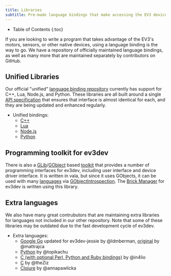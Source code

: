 ```yaml
---
title: Libraries
subtitle: Pre-made language bindings that make accessing the EV3 device drivers easy
---
```


* Table of Contents
{:toc}

If you are looking to write a program that takes advantage of the EV3's motors, sensors, or other native devices,
using a language binding is the way to go.
We have a repository of officially maintained language bindings, as well as many more that are maintained separately by contributors on GitHub.

## Unified Libraries

Our official "unified" [language binding repository](http://github.com/ev3dev/ev3dev-lang)
currently has support for C++, Lua, Node.js, and Python.
These libraries are all built around a single
[API specification](https://github.com/ev3dev/ev3dev-lang/blob/develop/wrapper-specification.md)
that ensures that interface is almost identical for each, and they are being updated and
enhanced regularly.

* Unified bindings:
    * [C++](https://github.com/ev3dev/ev3dev-lang/tree/develop/cpp)
    * [Lua](https://github.com/ev3dev/ev3dev-lang/tree/develop/lua)
    * [Node.js](https://github.com/wasabifan/ev3dev-lang-js)
    * [Python](https://github.com/rhempel/ev3dev-lang-python)

## Programming toolkit for ev3dev

There is also a [GLib]/[GObject] based [toolkit][ev3devKit] that provides a number of
programming interfaces for ev3dev, including user interface and device driver
interface.  It is written in vala, but since it uses GObjects, it can be used
with many [languages] via [GObjectIntrospection]. The [Brick Manager][brickman]
for ev3dev is written using this library.

[ev3devKit]: https://github.com/ev3dev/ev3devKit
[GLib]: https://developer.gnome.org/glib/stable/index.html
[GObject]: https://developer.gnome.org/gobject/stable/index.html
[languages]: https://wiki.gnome.org/Projects/GObjectIntrospection/Users
[GObjectIntrospection]: https://wiki.gnome.org/Projects/GObjectIntrospection
[brickman]: https://github.com/ev3dev/brickman


## Extra languages
We also have many great contrubutors that are maintaining extra libraries for
languages not included in our other repository.  Note that some of these
libraries may be outdated due to the fast development cycle of ev3dev.

* Extra languages:
    * [Google Go](https://github.com/ldmberman/GoEV3) updated for ev3dev-jessie by @ldmberman, [original](https://github.com/mattrajca/GoEV3) by @mattrajca
    * [Python](https://github.com/topikachu/python-ev3) by @topikachu
    * [C (with optional Perl, Python and Ruby bindings)](https://github.com/in4lio/ev3dev-c) by @in4lio
    * [C](https://github.com/theZiz/ev3c) by @theZiz
    * [Clojure](https://github.com/annapawlicka/clj-ev3dev) by @annapawlicka
